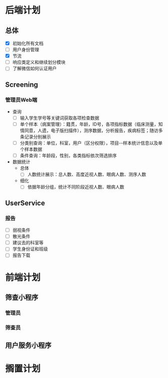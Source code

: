 # 后端计划

## 总体

- [x] 初始化所有文档
- [ ] 用户身份管理
- [x] 节流
- [ ] 响应类定义和继续划分模块
- [ ] 了解微信如何认证用户

## Screening

### 管理员Web端

- 查询
    - [ ] 输入学生学号等关键词获取各项检查数据
    - [ ] 单个样本（病案管理）：籍贯，年龄，ID号，各项指标数据（临床测量，知情同意，人遗，电子版扫描件），测序数据，分析报告，疾病标签；随访多条记录分别展示
    - [ ] 分类别查询：单位，科室，用户（区分权限），项目--样本统计信息以及单个样本数据
    - [ ] 条件查询：年龄段，性别，各类指标依次筛选排序
- 数据统计
    - 总体
        - [ ] 人数统计展示：总人数、高度近视人数、眼病人数、测序人数
    - 细化
        - [ ] 依据年龄分组，统计不同阶段近视人数、眼病人数

## UserService

### 报告

- [ ] 弱视条件
- [ ] 散光条件
- [ ] 建议去的科室等
- [ ] 学生身份证和班级
- [ ] 报告下载

# 前端计划

## 筛查小程序

### 管理员

### 筛查员

## 用户服务小程序

# 搁置计划
